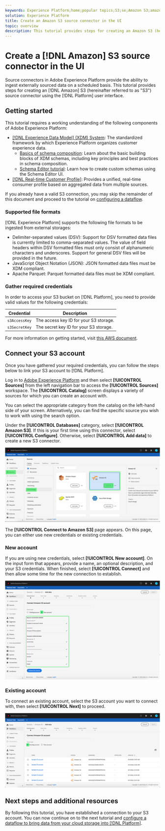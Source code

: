 ```yaml
---
keywords: Experience Platform;home;popular topics;S3;se;Amazon S3;amazon s3
solution: Experience Platform
title: Create an Amazon S3 source connector in the UI
topic: overview
description: This tutorial provides steps for creating an Amazon S3 (hereinafter referred to as "S3") source connector using the Platform user interface.
---
```


# Create a [!DNL Amazon] S3 source connector in the UI

Source connectors in Adobe Experience Platform provide the ability to ingest externally sourced data on a scheduled basis. This tutorial provides steps for creating an [!DNL Amazon] S3 (hereinafter referred to as "S3") source connector using the [!DNL Platform] user interface.

## Getting started

This tutorial requires a working understanding of the following components of Adobe Experience Platform:

-   [[!DNL Experience Data Model] (XDM) System](../../../../../xdm/home.md): The standardized framework by which Experience Platform organizes customer experience data.
    -   [Basics of schema composition](../../../../../xdm/schema/composition.md): Learn about the basic building blocks of XDM schemas, including key principles and best practices in schema composition.
    -   [Schema Editor tutorial](../../../../../xdm/tutorials/create-schema-ui.md): Learn how to create custom schemas using the Schema Editor UI.
-   [[!DNL Real-time Customer Profile]](../../../../../profile/home.md): Provides a unified, real-time consumer profile based on aggregated data from multiple sources.

If you already have a valid S3 connection, you may skip the remainder of this document and proceed to the tutorial on [configuring a dataflow](../../dataflow/batch/cloud-storage.md).

### Supported file formats

[!DNL Experience Platform] supports the following file formats to be ingested from external storages:

-   Delimiter-separated values (DSV): Support for DSV formatted data files is currently limited to comma-separated values. The value of field headers within DSV formatted files must only consist of alphanumeric characters and underscores. Support for general DSV files will be provided in the future.
-   JavaScript Object Notation (JSON): JSON formatted data files must be XDM compliant.
-   Apache Parquet: Parquet formatted data files must be XDM compliant.

### Gather required credentials

In order to access your S3 bucket on [!DNL Platform], you need to provide valid values for the following credentials:

| Credential | Description |
| ---------- | ----------- |
| `s3AccessKey` | The access key ID for your S3 storage. |
| `s3SecretKey` | The secret key ID for your S3 storage. |

For more information on getting started, visit [this AWS document](https://aws.amazon.com/blogs/security/wheres-my-secret-access-key/).

## Connect your S3 account

Once you have gathered your required credentials, you can follow the steps below to link your S3 account to [!DNL Platform].

Log in to [Adobe Experience Platform](https://platform.adobe.com) and then select **[!UICONTROL Sources]** from the left navigation bar to access the **[!UICONTROL Sources]** workspace. The **[!UICONTROL Catalog]** screen displays a variety of sources for which you can create an account with.

You can select the appropriate category from the catalog on the left-hand side of your screen. Alternatively, you can find the specific source you wish to work with using the search option.

Under the **[!UICONTROL Databases]** category, select **[!UICONTROL Amazon S3]**. If this is your first time using this connector, select **[!UICONTROL Configure]**. Otherwise, select **[!UICONTROL Add data]** to create a new S3 connector.

![catalog](../../../../images/tutorials/create/s3/catalog.png)

The **[!UICONTROL Connect to Amazon S3]** page appears. On this page, you can either use new credentials or existing credentials.

### New account

If you are using new credentials, select **[!UICONTROL New account]**. On the input form that appears, provide a name, an optional description, and your S3 credentials. When finished, select **[!UICONTROL Connect]** and then allow some time for the new connection to establish.

![connect](../../../../images/tutorials/create/s3/new.png)

### Existing account

To connect an existing account, select the S3 account you want to connect with, then select **[!UICONTROL Next]** to proceed.

![existing](../../../../images/tutorials/create/s3/existing.png)

## Next steps and additional resources

By following this tutorial, you have established a connection to your S3 account. You can now continue on to the next tutorial and [configure a dataflow to bring data from your cloud storage into [!DNL Platform]](../../dataflow/batch/cloud-storage.md).